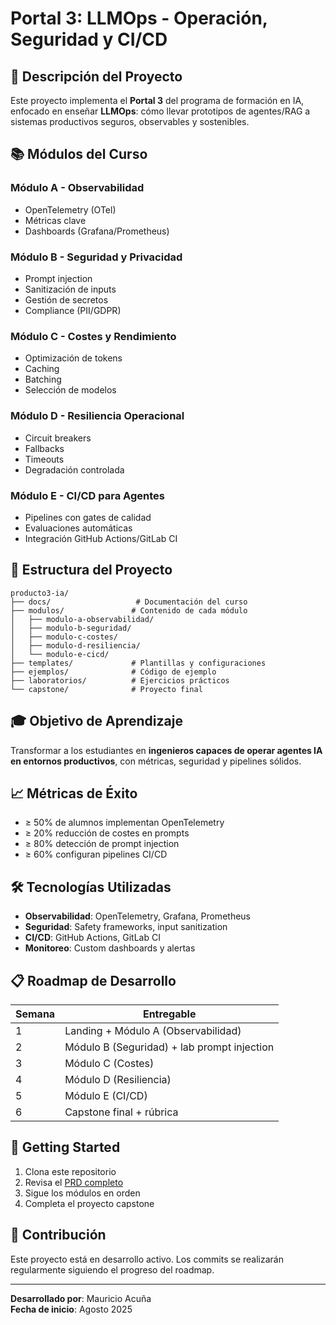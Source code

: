 # Portal 3: LLMOps - Operación, Seguridad y CI/CD

## 🎯 Descripción del Proyecto

Este proyecto implementa el **Portal 3** del programa de formación en IA, enfocado en enseñar **LLMOps**: cómo llevar prototipos de agentes/RAG a sistemas productivos seguros, observables y sostenibles.

## 📚 Módulos del Curso

### Módulo A - Observabilidad
- OpenTelemetry (OTel)
- Métricas clave
- Dashboards (Grafana/Prometheus)

### Módulo B - Seguridad y Privacidad
- Prompt injection
- Sanitización de inputs
- Gestión de secretos
- Compliance (PII/GDPR)

### Módulo C - Costes y Rendimiento
- Optimización de tokens
- Caching
- Batching
- Selección de modelos

### Módulo D - Resiliencia Operacional
- Circuit breakers
- Fallbacks
- Timeouts
- Degradación controlada

### Módulo E - CI/CD para Agentes
- Pipelines con gates de calidad
- Evaluaciones automáticas
- Integración GitHub Actions/GitLab CI

## 🚀 Estructura del Proyecto

```
producto3-ia/
├── docs/                   # Documentación del curso
├── modulos/               # Contenido de cada módulo
│   ├── modulo-a-observabilidad/
│   ├── modulo-b-seguridad/
│   ├── modulo-c-costes/
│   ├── modulo-d-resiliencia/
│   └── modulo-e-cicd/
├── templates/             # Plantillas y configuraciones
├── ejemplos/              # Código de ejemplo
├── laboratorios/          # Ejercicios prácticos
└── capstone/              # Proyecto final
```

## 🎓 Objetivo de Aprendizaje

Transformar a los estudiantes en **ingenieros capaces de operar agentes IA en entornos productivos**, con métricas, seguridad y pipelines sólidos.

## 📈 Métricas de Éxito

- ≥ 50% de alumnos implementan OpenTelemetry
- ≥ 20% reducción de costes en prompts
- ≥ 80% detección de prompt injection
- ≥ 60% configuran pipelines CI/CD

## 🛠️ Tecnologías Utilizadas

- **Observabilidad**: OpenTelemetry, Grafana, Prometheus
- **Seguridad**: Safety frameworks, input sanitization
- **CI/CD**: GitHub Actions, GitLab CI
- **Monitoreo**: Custom dashboards y alertas

## 📋 Roadmap de Desarrollo

| Semana | Entregable |
|--------|------------|
| 1 | Landing + Módulo A (Observabilidad) |
| 2 | Módulo B (Seguridad) + lab prompt injection |
| 3 | Módulo C (Costes) |
| 4 | Módulo D (Resiliencia) |
| 5 | Módulo E (CI/CD) |
| 6 | Capstone final + rúbrica |

## 🚀 Getting Started

1. Clona este repositorio
2. Revisa el [PRD completo](./prd.md)
3. Sigue los módulos en orden
4. Completa el proyecto capstone

## 🤝 Contribución

Este proyecto está en desarrollo activo. Los commits se realizarán regularmente siguiendo el progreso del roadmap.

---

**Desarrollado por**: Mauricio Acuña  
**Fecha de inicio**: Agosto 2025
